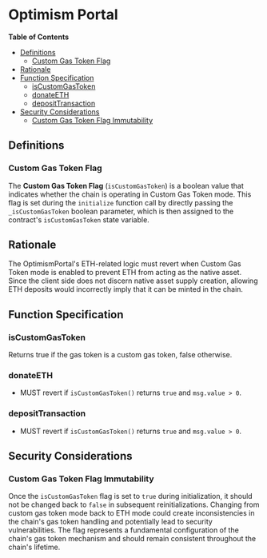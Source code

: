 # Optimism Portal

<!-- START doctoc generated TOC please keep comment here to allow auto update -->
<!-- DON'T EDIT THIS SECTION, INSTEAD RE-RUN doctoc TO UPDATE -->
**Table of Contents**

- [Definitions](#definitions)
  - [Custom Gas Token Flag](#custom-gas-token-flag)
- [Rationale](#rationale)
- [Function Specification](#function-specification)
  - [isCustomGasToken](#iscustomgastoken)
  - [donateETH](#donateeth)
  - [depositTransaction](#deposittransaction)
- [Security Considerations](#security-considerations)
  - [Custom Gas Token Flag Immutability](#custom-gas-token-flag-immutability)

<!-- END doctoc generated TOC please keep comment here to allow auto update -->

## Definitions

### Custom Gas Token Flag

The **Custom Gas Token Flag** (`isCustomGasToken`) is a boolean value that indicates
whether the chain is operating in Custom Gas Token mode. This flag is set during the
`initialize` function call by directly passing the `_isCustomGasToken` boolean parameter,
which is then assigned to the contract's `isCustomGasToken` state variable.

## Rationale

The OptimismPortal's ETH-related logic must revert when Custom Gas Token mode is enabled to prevent ETH from
acting as the native asset. Since the client side does not discern native asset supply creation, allowing
ETH deposits would incorrectly imply that it can be minted in the chain.

## Function Specification

### isCustomGasToken

Returns true if the gas token is a custom gas token, false otherwise.

### donateETH

- MUST revert if `isCustomGasToken()` returns `true` and `msg.value > 0`.

### depositTransaction

- MUST revert if `isCustomGasToken()` returns `true` and `msg.value > 0`.

## Security Considerations

### Custom Gas Token Flag Immutability

Once the `isCustomGasToken` flag is set to `true` during initialization, it should not be
changed back to `false` in subsequent reinitializations. Changing from custom gas token mode
back to ETH mode could create inconsistencies in the chain's gas token handling and
potentially lead to security vulnerabilities. The flag represents a fundamental configuration
of the chain's gas token mechanism and should remain consistent throughout the chain's
lifetime.
